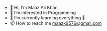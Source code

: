 * 👋 Hi, I’m Maaz Ali Khan
* 👀 I’m interested in Programming
* 🌱 I’m currently learning everything 🤣
*  📫 How to reach me maazk9576@gmail.com
